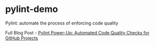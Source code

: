 # pylint-demo
Pylint: automate the process of enforcing code quality

Full Blog Post - [Pylint Power-Up: Automated Code Quality Checks for GitHub Projects](https://www.cybersecurityos.net/posts/python/pylint-github-action/)
